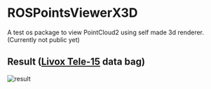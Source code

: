# ROSPointsViewerX3D
A test os package to view PointCloud2 using self made 3d renderer. (Currently not public yet)

## Result ([Livox Tele-15](https://www.livoxtech.com/tele-15) data bag)
![result](result/result.gif)